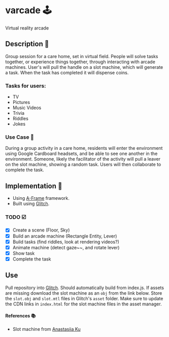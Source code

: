 # varcade 🕹
Virtual reality arcade

## Description 📝
Group session for a care home, set in virtual field. People will solve tasks together, or experience things together, through interacting with arcade machines. User's will pull the handle on a slot machine, which will generate a task. When the task has completed it will dispense coins.

### Tasks for users:
 - TV
 - Pictures
 - Music Videos
 - Trivia
 - Riddles
 - Jokes

### Use Case 👵
During a group activity in a care home, residents will enter the environment using Google Cardboard headsets, and be
able to see one another in the environment. Someone, likely the facilitator of the activity will pull a leaver on the
slot machine, showing a random task. Users will then collaborate to complete the task.

## Implementation 🔨
 - Using [A-Frame](https://aframe.io/) framework.
 - Built using [Glitch](https://glitch.com/~aframe).

### TODO ☑️
 - [X] Create a scene (Floor, Sky)
 - [X] Build an arcade machine (Rectangle Entity, Lever)
 - [X] Build tasks (find riddles, look at rendering videos?)
 - [X] Animate machine (detect gaze~~, and rotate lever)
 - [X] Show task
 - [X] Complete the task

 ## Use
 Pull repository into [Glitch](https://glitch.com/~aframe). Should automatically build from index.js. If assets are missing
 download the slot machine as an `obj` from the link below. Store
 the `slot.obj` and `slot.mtl` files in Glitch's `asset` folder. Make sure to update the CDN links in `index.html` for the slot machine files in the asset manager.

#### References 📚
 - Slot machine from [Anastasiia Ku](https://poly.google.com/user/aiHLOO4KRw6)
